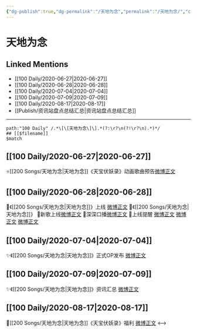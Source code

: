 ```yaml
---
{"dg-publish":true,"dg-permalink":"/天地为念","permalink":"/天地为念/","created":"2023-04-05T22:21:17.810+08:00","updated":"2023-04-10T15:37:28.341+08:00"}
---
```


# 天地为念

## Linked Mentions
- [[100 Daily/2020-06-27\|2020-06-27]]
- [[100 Daily/2020-06-28\|2020-06-28]]
- [[100 Daily/2020-07-04\|2020-07-04]]
- [[100 Daily/2020-07-09\|2020-07-09]]
- [[100 Daily/2020-08-17\|2020-08-17]]
- [[Publish/资讯站盘点总结汇总\|资讯站盘点总结汇总]]


---

```expander
path:"100 Daily" /.*\[\[天地为念\]\].*(?:\r?\n(?!\r?\n).*)*/
## [[$filename]]
$match
```
## [[100 Daily/2020-06-27\|2020-06-27]]
⭐[[200 Songs/天地为念\|天地为念]]《天宝伏妖录》动画歌曲预告[微博正文](https://m.weibo.cn/6466290670/4520521314796718)
## [[100 Daily/2020-06-28\|2020-06-28]]
🌟《[[200 Songs/天地为念\|天地为念]]》上线 [微博正文](https://m.weibo.cn/6466290670/4520762000491959)
🌱《[[200 Songs/天地为念\|天地为念]]》
🌟新歌上线[微博正文](https://m.weibo.cn/6466290670/4520764898417296)
🌟深深口播[微博正文](https://m.weibo.cn/6466290670/4520770875218038)
🌟上线提醒 [微博正文](https://m.weibo.cn/6466290670/4520762301915400) [微博正文](https://m.weibo.cn/6466290670/4520764060345621)
[微博正文](https://m.weibo.cn/6466290670/4520807076098936)
## [[100 Daily/2020-07-04\|2020-07-04]]
✨《[[200 Songs/天地为念\|天地为念]]》正式OP发布 [微博正文](https://m.weibo.cn/6466290670/4522940656717143)
## [[100 Daily/2020-07-09\|2020-07-09]]
✨《[[200 Songs/天地为念\|天地为念]]》资讯汇总 [微博正文](https://m.weibo.cn/6466290670/4524823981952251)
## [[100 Daily/2020-08-17\|2020-08-17]]
🌟[[200 Songs/天地为念\|天地为念]]《天宝伏妖录》福利 [微博正文](https://m.weibo.cn/6466290670/4538890705438335)
<-->